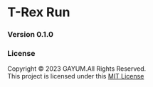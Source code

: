 # T-Rex Run

### Version 0.1.0

### License
Copyright &copy; 2023 GAYUM.All Rights Reserved.<br>
This project is licensed under this [MIT License](License.txt)